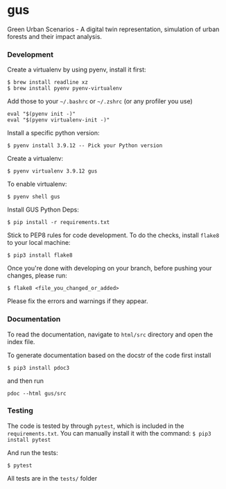 # gus
Green Urban Scenarios - A digital twin representation, simulation of urban forests and their impact analysis.

### Development

Create a virtualenv by using pyenv, install it first:

```
$ brew install readline xz
$ brew install pyenv pyenv-virtualenv
```

Add those to your `~/.bashrc` or `~/.zshrc` (or any profiler you use)

```
eval "$(pyenv init -)"
eval "$(pyenv virtualenv-init -)"
```

Install a specific python version:

```
$ pyenv install 3.9.12 -- Pick your Python version
```

Create a virtualenv:

```
$ pyenv virtualenv 3.9.12 gus
```

To enable virtualenv:

```
$ pyenv shell gus
```

Install GUS Python Deps:

```
$ pip install -r requirements.txt
```

Stick to PEP8 rules for code development. To do the checks, install `flake8` to your local machine:

`$ pip3 install flake8`

Once you're done with developing on your branch, before pushing your changes, please run:

`$ flake8 <file_you_changed_or_added>`

Please fix the errors and warnings if they appear.

### Documentation

To read the documentation, navigate to `html/src` directory and open the index file.

To generate documentation based on the docstr of the code
first install

`$ pip3 install pdoc3`

and then run

`pdoc --html gus/src`

### Testing

The code is tested by through `pytest`, which is included in the `requirements.txt`. You can manually install it with the command:
`$ pip3 install pytest`

And run the tests:

`$ pytest`

All tests are in the `tests/` folder
